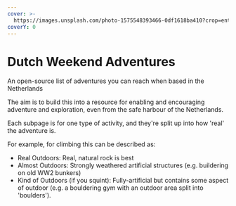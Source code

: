 ```yaml
---
cover: >-
  https://images.unsplash.com/photo-1575548393466-0df1618ba410?crop=entropy&cs=srgb&fm=jpg&ixid=M3wxOTcwMjR8MHwxfHNlYXJjaHw4fHxtb3VudGFpbiUyMGJpa2V8ZW58MHx8fHwxNjg0MzI0NzEzfDA&ixlib=rb-4.0.3&q=85
coverY: 0
---
```


# Dutch Weekend Adventures

An open-source list of adventures you can reach when based in the Netherlands

The aim is to build this into a resource for enabling and encouraging adventure and exploration, even from the safe harbour of the Netherlands.

Each subpage is for one type of activity, and they're split up into how 'real' the adventure is.

For example, for climbing this can be described as:

* Real Outdoors: Real, natural rock is best
* Almost Outdoors: Strongly weathered artificial structures (e.g. buildering on old WW2 bunkers)
* Kind of Outdoors (if you squint): Fully-artificial but contains some aspect of outdoor (e.g. a bouldering gym with an outdoor area split into 'boulders').
